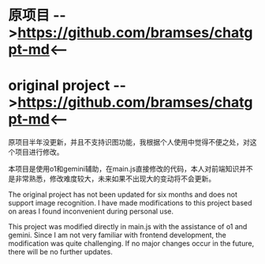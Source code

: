 # 原项目 -->https://github.com/bramses/chatgpt-md<--
# original project -->https://github.com/bramses/chatgpt-md<--

原项目半年没更新，并且不支持识图功能，我根据个人使用中觉得不便之处，对这个项目进行修改。

本项目是使用o1和gemini辅助，在main.js直接修改的代码，本人对前端知识并不是非常熟悉，修改难度较大，未来如果不出现大的变动将不会更新。

The original project has not been updated for six months and does not support image recognition. I have made modifications to this project based on areas I found inconvenient during personal use.

This project was modified directly in main.js with the assistance of o1 and gemini. Since I am not very familiar with frontend development, the modification was quite challenging. If no major changes occur in the future, there will be no further updates.

